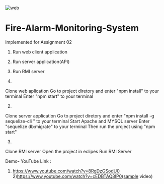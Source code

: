 ![web](https://user-images.githubusercontent.com/53249044/111658845-bc127280-8832-11eb-84fc-167d5ed5c493.png)
# Fire-Alarm-Monitoring-System
Implemented for Assignment 02

1) Run web client application
2) Run server application(API)
3) Run RMI server


1) 
Clone web aplication
Go to project diretory and enter "npm install" to your terminal
Enter "npm start" to your terminal 

2)
Clone server application
Go to project diretory and enter "npm install -g sequelize-cli "                                    to your terminal
Start Apache and MYSQL server
Enter "sequelize db:migrate" to your terminal
Then run the project using "npm start" 

3)
Clone RMI server
Open the project in eclipes
Run RMI Server


Demo- YouTube Link :
1) https://www.youtube.com/watch?v=8RgDzGSodU0	
2)https://www.youtube.com/watch?v=cEDBTAQ8IP0(sample video)
